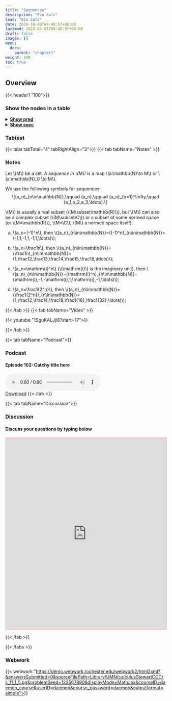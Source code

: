 ```yaml
---
title: "Sequences"
description: "Ein Satz"
lead: "Ein Satz"
date: 2020-10-06T08:48:57+00:00
lastmod: 2022-04-01T08:48:57+00:00
draft: false
images: []
menu:
  docs:
    parent: "chapter1"
weight: 100
toc: true
---
```


## Overview

{{< header1 "100">}}

### Show the nodes in a table

<details>
<summary><b><u>Show pred</u></b></summary>
<div class="table-responsive-sm">
<table class="table">
<thead>
  <tr>
    <th scope="col">Concept</th>
    <th scope="col">Content</th>
  </tr>
</thead>
<tbody>

<tr>
<th scope="row"><a href="../../chapter0/002/">Real Numbers</a></th>
<td>In a real analysis, the real numbers are the largest number set we need. They satisfy axioms that represent the idea of a number line.</td>
</tr>
        
<tr>
<th scope="row"><a href="../../chapter0/003/">Maps</a></th>
<td>Maps are the mathematical formulation of machine that gets inputs and generate outputs. On both sides, sets are needed.</td>
</tr>
        
<tr>
<th scope="row"><a href="../../chapter0/004/">Natural Numbers and Induction</a></th>
<td>Using natural numbers is our first mathematical abstraction as children. Mathematical induction is an important technique of proof.</td>
</tr>
        
<tr class="bg-danger">
<th scope="row"><a href="../../chapter1/100/">Sequences</a></th>
<td>Ein Satz</td>
</tr>
        
</tbody>
</table>
</div>
</details>

<details>
<summary><b><u>Show succ</u></b></summary>
<div class="table-responsive-sm">
<table class="table">
<thead>
  <tr>
    <th scope="col">Concept</th>
    <th scope="col">Content</th>
  </tr>
</thead>
<tbody>

<tr class="bg-danger">
<th scope="row"><a href="../../chapter1/100/">Sequences</a></th>
<td>Ein Satz</td>
</tr>
        
<tr>
<th scope="row"><a href="../../chapter1/102/">Boundedness</a></th>
<td>Ein Satz</td>
</tr>
        
<tr>
<th scope="row"><a href="../../chapter1/101/">Convergence</a></th>
<td>Ein Satz</td>
</tr>
        
<tr>
<th scope="row"><a href="../../chapter2/200/">Partial sums</a></th>
<td>Ein Satz</td>
</tr>
        
</tbody>
</table>
</div>
</details>


### Tabtest

{{< tabs tabTotal="4" tabRightAlign="3">}}
{{< tab tabName="Notes" >}}

### Notes 
<div class="Definition">
<p>Let <span class="math inline">\(M\)</span> be a set. A <em>sequence
in <span class="math inline">\(M\)</span></em> is a map <span
class="math inline">\(a:\mathbb{N}\to M\)</span> or <span
class="math inline">\(a:\mathbb{N}_0 \to M\)</span>.</p>
</div>
<p>We use the following symbols for sequences: <span
class="math display">\[(a_n)_{n\in\mathbb{N}},\qquad (a_n),\qquad
(a_n)_{n=1}^\infty,\quad (a_1,a_2,a_3,\ldots).\]</span></p>
<div class="Remark">
<p><span class="math inline">\(M\)</span> is usually a real subset
(<span class="math inline">\(M\subset\mathbb{R}\)</span>), but <span
class="math inline">\(M\)</span> can also be a complex subset (<span
class="math inline">\(M\subset\C\)</span>) or a subset of some normed
space (or <span class="math inline">\(M=\mathbb{R}\)</span>, <span
class="math inline">\(M=\C\)</span>, <span
class="math inline">\(M\)</span> a normed space itself).</p>
</div>
<div class="example">
<ol type="a">
<li><p><span class="math inline">\(a_n=(-1)^n\)</span>, then <span
class="math inline">\((a_n)_{n\in\mathbb{N}}=((-1)^n)_{n\in\mathbb{N}}=(-1,1,-1,1,-1,1,\ldots)\)</span>;</p></li>
<li><p><span class="math inline">\(a_n=\frac1n\)</span>, then <span
class="math inline">\((a_n)_{n\in\mathbb{N}}=(\frac1n)_{n\in\mathbb{N}}=(1,\frac12,\frac13,\frac14,\frac15,\frac16,\ldots)\)</span>;</p></li>
<li><p><span class="math inline">\(a_n=\mathrm{i}^n\)</span> (<span
class="math inline">\(\mathrm{i}\)</span> is the imaginary unit), then
<span
class="math inline">\((a_n)_{n\in\mathbb{N}}=(\mathrm{i}^n)_{n\in\mathbb{N}}=(\mathrm{i},-1,-\mathrm{i},1,\mathrm{i},-1,\ldots)\)</span>;</p></li>
<li><p><span class="math inline">\(a_n=\frac1{2^n}\)</span>, then <span
class="math inline">\((a_n)_{n\in\mathbb{N}}=(\frac1{2^n})_{n\in\mathbb{N}}=(1,\frac12,\frac14,\frac18,\frac1{16},\frac1{32},\ldots)\)</span>;</p></li>
</ol>
</div>


{{< /tab >}}
{{< tab tabName="Video" >}}

{{< youtube "1SguKALJji8?start=17">}}

{{< /tab >}}


{{< tab tabName="Podcast">}}
<h3>Podcast</h3>
<h4>Episode 102: Catchy title here</h4>
<audio controls>
  <source src="PODCAST_real" type="audio/wav" />
  Your browser does not support the audio element.
</audio>
<br />
<a href="" class="btn btn-primary btn-lg" download="PODCAST_real"
  >Download</a
>
{{< /tab >}}

{{< tab tabName="Discussion">}}

  <h3>Discussion</h3>
  <h4>Discuss your questions by typing below</h4>

  <iframe
    style="border: 2px solid pink"
    class="embed-responsive-item"
    name="embed_readwrite"
    src="https://pads.rz.tuhh.de/p/cHoWtrbL_tqgrTzOA0Q0"
    width="100%"
    height="600"
  ></iframe>

{{< /tab >}}

{{< /tabs >}}


### Webwork

{{< webwork "https://demo.webwork.rochester.edu/webwork2/html2xml?&answersSubmitted=0&sourceFilePath=Library/UMN/calculusStewartCCC/s_11_1_5.pg&problemSeed=123567890&displayMode=MathJax&courseID=daemon_course&userID=daemon&course_password=daemon&outputformat=simple">}}
